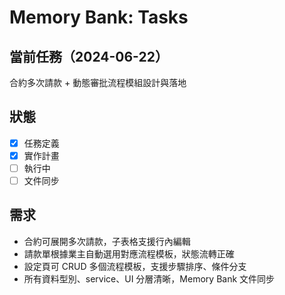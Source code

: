 # Memory Bank: Tasks

## 當前任務（2024-06-22）
合約多次請款 + 動態審批流程模組設計與落地

## 狀態
- [x] 任務定義
- [x] 實作計畫
- [ ] 執行中
- [ ] 文件同步

## 需求
- 合約可展開多次請款，子表格支援行內編輯
- 請款單根據業主自動選用對應流程模板，狀態流轉正確
- 設定頁可 CRUD 多個流程模板，支援步驟排序、條件分支
- 所有資料型別、service、UI 分層清晰，Memory Bank 文件同步 
